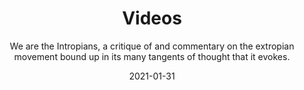 ---
layout: videos
title: Videos
subtitle: 'We are the Intropians, a critique of and commentary on the extropian movement bound up in its many tangents of thought that it evokes.'
tags: ['videos']
date: 2021-01-31
permalinks: [/videos/]
image: /images/article-001.jpg
show_excerpt: true
---